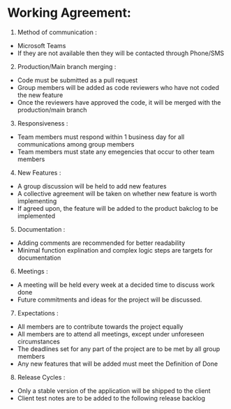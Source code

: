 # Working Agreement:
1. Method of communication :
  - Microsoft Teams
  - If they are not available then they will be contacted through Phone/SMS
 
2. Production/Main branch merging :
  - Code must be submitted as a pull request 
  - Group members will be added as code reviewers who have not coded the new feature
  - Once the reviewers have approved the code, it will be merged with the production/main branch
 
3. Responsiveness :
  - Team members must respond within 1 business day for all communications among group members
  - Team members must state any emegencies that occur to other team members

4. New Features :
  - A group discussion will be held to add new features
  - A collective agreement will be taken on whether new feature is worth implementing
  - If agreed upon, the feature will be added to the product bakclog to be implemented
 
5. Documentation : 
  - Adding comments are recommended for better readability
  - Minimal function explination and complex logic steps are targets for documentation 

6. Meetings :
  - A meeting will be held every week at a decided time to discuss work done
  - Future commitments and ideas for the project will be discussed.

7. Expectations : 
  - All members are to contribute towards the project equally
  - All members are to attend all meetings, except under unforeseen circumstances
  - The deadlines set for any part of the project are to be met by all group members
  - Any new features that will be added must meet the Definition of Done

8. Release Cycles : 
  - Only a stable version of the application will be shipped to the client
  - Client test notes are to be added to the following release backlog

